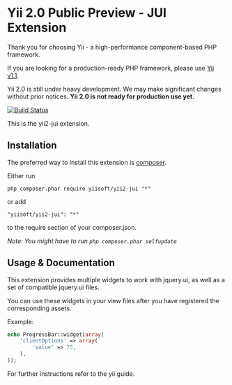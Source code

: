 Yii 2.0 Public Preview - JUI Extension
======================================

Thank you for choosing Yii - a high-performance component-based PHP framework.

If you are looking for a production-ready PHP framework, please use
[Yii v1.1](https://github.com/yiisoft/yii).

Yii 2.0 is still under heavy development. We may make significant changes
without prior notices. **Yii 2.0 is not ready for production use yet.**

[![Build Status](https://secure.travis-ci.org/yiisoft/yii2.png)](http://travis-ci.org/yiisoft/yii2)

This is the yii2-jui extension.


Installation
------------

The preferred way to install this extension is [composer](http://getcomposer.org/download/).

Either run
```
php composer.phar require yiisoft/yii2-jui "*"
```

or add
```
"yiisoft/yii2-jui": "*"
```
to the require section of your composer.json.


*Note: You might have to run `php composer.phar selfupdate`*


Usage & Documentation
---------------------

This extension provides multiple widgets to work with jquery.ui, as well as a set of compatible jquery.ui files.

You can use these widgets in your view files after you have registered the corresponding assets.

Example:

```php
echo ProgressBar::widget(array(
	'clientOptions' => array(
		'value' => 75,
	),
));
```

For further instructions refer to the yii guide.

